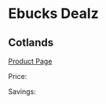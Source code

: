 
# Ebucks Dealz
## Cotlands
[Product Page](https://www.ebucks.com/web/shop/productSelected.do?prodId=216820030&catId=365579701)

Price: 

Savings: 


	